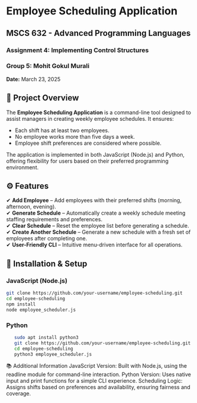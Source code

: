# Employee Scheduling Application

## MSCS 632 - Advanced Programming Languages  
### Assignment 4: Implementing Control Structures  
### Group 5: Mohit Gokul Murali  
**Date:** March 23, 2025  

## 📌 Project Overview  
The **Employee Scheduling Application** is a command-line tool designed to assist managers in creating weekly employee schedules. It ensures:  
- Each shift has at least two employees.  
- No employee works more than five days a week.  
- Employee shift preferences are considered where possible.  

The application is implemented in both JavaScript (Node.js) and Python, offering flexibility for users based on their preferred programming environment.

## ⚙️ Features  
✔ **Add Employee** – Add employees with their preferred shifts (morning, afternoon, evening).  
✔ **Generate Schedule** – Automatically create a weekly schedule meeting staffing requirements and preferences.  
✔ **Clear Schedule** – Reset the employee list before generating a schedule.  
✔ **Create Another Schedule** – Generate a new schedule with a fresh set of employees after completing one.  
✔ **User-Friendly CLI** – Intuitive menu-driven interface for all operations.  

## 🚀 Installation & Setup  

### JavaScript (Node.js)   
   ```bash
   git clone https://github.com/your-username/employee-scheduling.git
   cd employee-scheduling
   npm install
   node employee_scheduler.js
   ```
### Python 
```bash
   sudo apt install python3
   git clone https://github.com/your-username/employee-scheduling.git
   cd employee-scheduling
   python3 employee_scheduler.js
```
📚 Additional Information
JavaScript Version: Built with Node.js, using the readline module for command-line interaction.
Python Version: Uses native input and print functions for a simple CLI experience.
Scheduling Logic: Assigns shifts based on preferences and availability, ensuring fairness and coverage.
